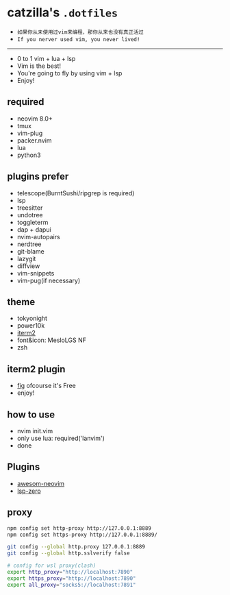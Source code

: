 #  catzilla's `.dotfiles`

* `如果你从未使用过vim来编程，那你从来也没有真正活过`
* `If you nerver used vim, you never lived!`
---

- 0 to 1 vim + lua + lsp
- Vim is the best!
- You're going to fly by using vim + lsp
- Enjoy!

## required

- neovim 8.0+
- tmux
- vim-plug
- packer.nvim
- lua
- python3

## plugins prefer

- telescope(BurntSushi/ripgrep is required)
- lsp
- treesitter
- undotree 
- toggleterm
- dap + dapui
- nvim-autopairs
- nerdtree 
- git-blame
- lazygit
- diffview
- vim-snippets
- vim-pug(if necessary)

## theme

- tokyonight
- power10k
- [iterm2](https://iterm2.com/)
- font&icon: MesloLGS NF
- zsh

## iterm2 plugin

- [fig](https://fig.io/) ofcourse it's Free
- enjoy!

## how to use

- nvim init.vim
- only use lua: required('lanvim')
- done

## Plugins

- [awesom-neovim](https://github.com/rockerBOO/awesome-neovim)
- [lsp-zero](https://github.com/VonHeikemen/lsp-zero.nvim)

## proxy

```bash
npm config set http-proxy http://127.0.0.1:8889
npm config set https-proxy http://127.0.0.1:8889/
```
```bash
git config --global http.proxy 127.0.0.1:8889
git config --global http.sslverify false
```

```bash
# config for wsl proxy(clash)
export http_proxy="http://localhost:7890"
export https_proxy="http://localhost:7890"
export all_proxy="socks5://localhost:7891"

```
